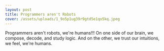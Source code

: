 ```yaml
---
layout: post
title: Programmers aren't Robots
cover: /assets/uploads/1_9o5p1ug39r9gtd5e1qo5kq.jpeg
---
```

Programmers aren't robots, we're humans!!! On one side of our brain, we compose, decode, and study logic. And on the other, we trust our intuitions, we feel, we're humans.